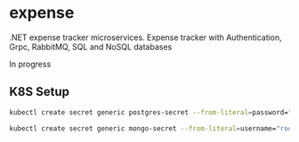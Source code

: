 # expense
.NET expense tracker microservices.
Expense tracker with Authentication, Grpc, RabbitMQ, SQL and NoSQL databases

In progress

## K8S Setup

```bash
kubectl create secret generic postgres-secret --from-literal=password="postgrespw"
```

```bash
kubectl create secret generic mongo-secret --from-literal=username="root" --from-literal=password="mongopw"
```
